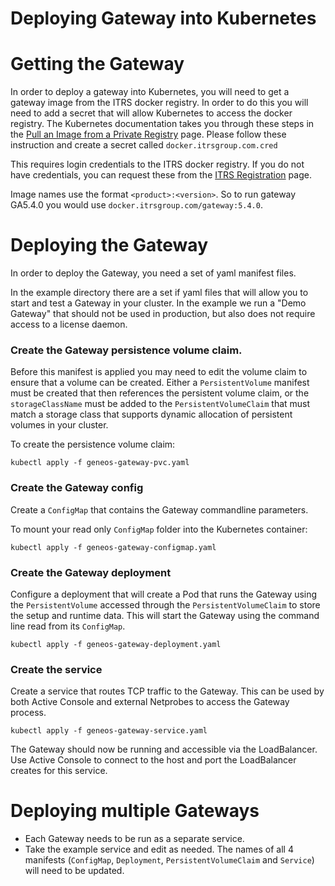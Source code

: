 # Deploying Gateway into Kubernetes

# Getting the Gateway
In order to deploy a gateway into Kubernetes, you will need to get a gateway image from the ITRS docker registry.
In order to do this you will need to add a secret that will allow Kubernetes to access the docker registry.
The Kubernetes documentation takes you through these steps in the [Pull an Image from a Private Registry](https://kubernetes.io/docs/tasks/configure-pod-container/pull-image-private-registry/) page.
Please follow these instruction and create a secret called `docker.itrsgroup.com.cred`
 
This requires login credentials to the ITRS docker registry. If you do not have credentials, you can request these from the [ITRS Registration](https://resources.itrsgroup.com/?register) page.

Image names use the format `<product>:<version>`. So to run gateway GA5.4.0 you would use `docker.itrsgroup.com/gateway:5.4.0`.

# Deploying the Gateway
In order to deploy the Gateway, you need a set of yaml manifest files.

In the example directory there are a set if yaml files that will allow you to start and test a Gateway in your cluster. In the example we run a "Demo Gateway" that should not be used in production, but also does not require access to a license daemon.


### Create the Gateway persistence volume claim. 
Before this manifest is applied you may need to edit the volume claim to ensure that a volume can be created. 
Either a `PersistentVolume` manifest must be created that then references the persistent volume claim, 
or the `storageClassName` must be added to the `PersistentVolumeClaim` that must match a storage class 
that supports dynamic allocation of persistent volumes in your cluster.

To create the persistence volume claim:
```
kubectl apply -f geneos-gateway-pvc.yaml
```

### Create the Gateway config
Create a `ConfigMap` that contains the Gateway commandline parameters.

To mount your read only `ConfigMap` folder into the Kubernetes container:
```
kubectl apply -f geneos-gateway-configmap.yaml
```

### Create the Gateway deployment
Configure a deployment that will create a Pod that runs the Gateway using the `PersistentVolume` accessed through the `PersistentVolumeClaim` to store the setup and runtime data. This will start the Gateway using the command line read from its `ConfigMap`.
```
kubectl apply -f geneos-gateway-deployment.yaml
```

### Create the service
Create a service that routes TCP traffic to the Gateway. This can be used by both Active Console and external Netprobes to access the Gateway process.

```
kubectl apply -f geneos-gateway-service.yaml
```

The Gateway should now be running and accessible via the LoadBalancer.
Use Active Console to connect to the host and port the LoadBalancer creates for this service.

# Deploying multiple Gateways

- Each Gateway needs to be run as a separate service.
- Take the example service and edit as needed. 
The names of all 4 manifests (`ConfigMap`, `Deployment`, `PersistentVolumeClaim` and `Service`) will need to be updated.




